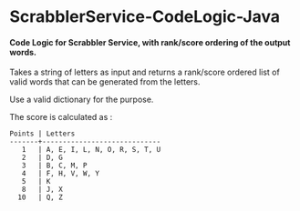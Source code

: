 # ScrabblerService-CodeLogic-Java


#### Code Logic for Scrabbler Service, with rank/score ordering of the output words.

Takes a string of letters as input and returns a rank/score ordered list of valid words that can be generated from the letters. 

Use a valid dictionary for the purpose.

The score is calculated as : 

    Points | Letters
    -------+-----------------------------
       1   | A, E, I, L, N, O, R, S, T, U
       2   | D, G
       3   | B, C, M, P
       4   | F, H, V, W, Y
       5   | K
       8   | J, X
      10   | Q, Z

